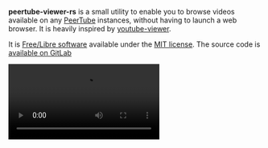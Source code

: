 **peertube-viewer-rs** is a small utility to enable you to browse videos available on any [PeerTube](https://joinpeertube.org) instances, without having to launch a web browser.
It is heavily inspired by [youtube-viewer](https://github.com/trizen/youtube-viewer).

It is [Free/Libre software](https://en.wikipedia.org/wiki/Free_software) available under the [MIT license](https://en.wikipedia.org/wiki/MIT_License). The source code is [available on GitLab](https://gitlab.com/peertube-viewer/peertube-viewer-rs)

<video autoplay controls loop style="max-width:100%;max-height:100%">
    <source src="/videos/ptrs-demo.mp4">
</video>

